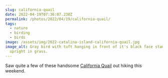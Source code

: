 ```yaml
---
slug: california-quail
date: 2022-04-19T07:36:07.238Z
permalink: /photos/2022/04/19/california-quail/
tags:
  - nature
  - birding
  - birds
image: /assets/img/2022-catalina-island-california-quail.jpg
image_alt: Gray bird with tuft hanging in front of it's black face standing
  upright in grass.
---
```

Saw quite a few of these handsome [California Quail](https://ebird.org/species/calqua) out hiking this weekend.
